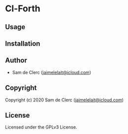 # Cl-Forth

## Usage

## Installation

## Author

* Sam de Clerc (jaimelelait@icloud.com)

## Copyright

Copyright (c) 2020 Sam de Clerc (jaimelelait@icloud.com)

## License

Licensed under the GPLv3 License.
